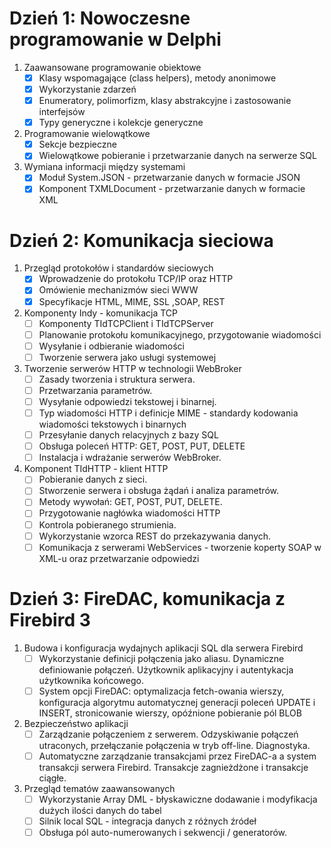 # Dzień 1: Nowoczesne programowanie w Delphi

1. Zaawansowane programowanie obiektowe
	* [x] Klasy wspomagające (class helpers), metody anonimowe
	* [x] Wykorzystanie zdarzeń
	* [x] Enumeratory, polimorfizm, klasy abstrakcyjne i zastosowanie interfejsów
	* [x] Typy generyczne i kolekcje generyczne
1. Programowanie wielowątkowe
	* [x] Sekcje bezpieczne
	* [x] Wielowątkowe pobieranie i przetwarzanie danych na serwerze SQL 
1. Wymiana informacji między systemami
	* [x] Moduł System.JSON - przetwarzanie danych w formacie JSON
	* [x] Komponent TXMLDocument - przetwarzanie danych w formacie XML

# Dzień 2: Komunikacja sieciowa

1. Przegląd protokołów i standardów sieciowych
	* [x] Wprowadzenie do protokołu TCP/IP oraz HTTP
	* [x] Omówienie mechanizmów sieci WWW
	* [x] Specyfikacje HTML, MIME, SSL ,SOAP, REST
1. Komponenty Indy - komunikacja TCP
	* [ ] Komponenty TIdTCPClient i TIdTCPServer
	* [ ] Planowanie protokołu komunikacyjnego, przygotowanie wiadomości
	* [ ] Wysyłanie i odbieranie wiadomości
	* [ ] Tworzenie serwera jako usługi systemowej
1. Tworzenie serwerów HTTP w technologii WebBroker
	* [ ] Zasady tworzenia i struktura serwera. 
	* [ ] Przetwarzania parametrów. 
	* [ ] Wysyłanie odpowiedzi tekstowej i binarnej.
	* [ ] Typ wiadomości HTTP i definicje MIME - standardy kodowania wiadomości tekstowych i binarnych
	* [ ] Przesyłanie danych relacyjnych z bazy SQL
	* [ ] Obsługa poleceń HTTP: GET, POST, PUT, DELETE
	* [ ] Instalacja i wdrażanie serwerów WebBroker.
1. Komponent TIdHTTP - klient HTTP
	* [ ] Pobieranie danych z sieci. 
	* [ ] Stworzenie serwera i obsługa żądań i analiza parametrów. 
	* [ ] Metody wywołań: GET, POST, PUT, DELETE. 
	* [ ] Przygotowanie nagłówka wiadomości HTTP 
	* [ ] Kontrola pobieranego strumienia. 
	* [ ] Wykorzystanie wzorca REST do przekazywania danych.
	* [ ] Komunikacja z serwerami WebServices - tworzenie koperty SOAP w XML-u oraz przetwarzanie odpowiedzi

# Dzień 3: FireDAC, komunikacja z Firebird 3

1. Budowa i konfiguracja wydajnych aplikacji SQL dla serwera Firebird
	* [ ] Wykorzystanie definicji połączenia jako aliasu. Dynamiczne definiowanie połączeń. Użytkownik aplikacyjny i autentykacja użytkownika końcowego.
	* [ ] System opcji FireDAC: optymalizacja fetch-owania wierszy, konfiguracja algorytmu automatycznej generacji poleceń UPDATE i INSERT, stronicowanie wierszy, opóźnione pobieranie pól BLOB
1. Bezpieczeństwo aplikacji
	* [ ] Zarządzanie połączeniem z serwerem. Odzyskiwanie połączeń utraconych, przełączanie połączenia w tryb off-line. Diagnostyka.
	* [ ] Automatyczne zarządzanie transakcjami przez FireDAC-a a system transakcji serwera Firebird. Transakcje zagnieżdżone i transakcje ciągłe.
1. Przegląd tematów zaawansowanych
	* [ ] Wykorzystanie Array DML - błyskawiczne dodawanie i modyfikacja dużych ilości danych do tabel
	* [ ] Silnik local SQL - integracja danych z różnych źródeł
	* [ ] Obsługa pól auto-numerowanych i sekwencji / generatorów.
